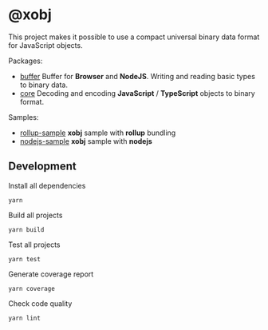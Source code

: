 # @xobj

This project makes it possible to use a compact universal binary data format for JavaScript objects.

Packages:
- [buffer](packages/buffer) Buffer for **Browser** and **NodeJS**. Writing and reading basic types to binary data.
- [core](packages/core) Decoding and encoding **JavaScript** / **TypeScript** objects to binary format.

Samples:
- [rollup-sample](samples/rollup-sample) **xobj** sample with **rollup** bundling
- [nodejs-sample](samples/nodejs-sample) **xobj** sample with **nodejs**

## Development
Install all dependencies
```shell
yarn
```

Build all projects
```shell
yarn build
```

Test all projects
```shell
yarn test
```

Generate coverage report
```shell
yarn coverage
```

Check code quality
```shell
yarn lint
```


